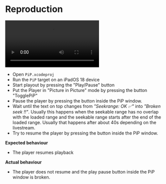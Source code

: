 # Reproduction

![Video](./Recordings/iPad13,8-iOS18.1.1-22B91-Annotated.mp4)

- Open `PiP.xcodeproj`
- Run the `PiP` target on an iPadOS 18 device
- Start playout by pressing the "Play/Pause" button
- Put the Player in "Picture in Picture" mode by pressing the button "TogglePiP"
- Pause the player by pressing the button inside the PiP window.
- Wait until the text on top changes from *"Seekrange: OK ✅"* into *"Broken seek ‼️"*. Usually this happens when the seekable range has no overlap with the loaded range and the seekable range starts after the end of the loaded range. Usually that happens after about 40s depending on the livestream.
- Try to resume the player by pressing the button inside the PiP window.

**Expected behaviour**

- The player resumes playback

**Actual behaviour**

- The player does not resume and the play pause button inside the PiP window is broken.